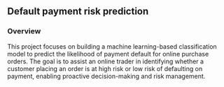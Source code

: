 ## Default payment risk prediction

### Overview
This project focuses on building a machine learning-based classification model to predict the likelihood of payment default for online purchase orders. The goal is to assist an online trader in identifying whether a customer placing an order is at high risk or low risk of defaulting on payment, enabling proactive decision-making and risk management.


